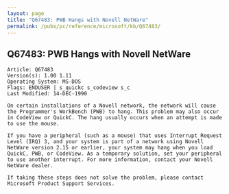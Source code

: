 ```yaml
---
layout: page
title: "Q67483: PWB Hangs with Novell NetWare"
permalink: /pubs/pc/reference/microsoft/kb/Q67483/
---
```


## Q67483: PWB Hangs with Novell NetWare

	Article: Q67483
	Version(s): 1.00 1.11
	Operating System: MS-DOS
	Flags: ENDUSER | s_quickc s_codeview s_c
	Last Modified: 14-DEC-1990
	
	On certain installations of a Novell network, the network will cause
	the Programmer's WorkBench (PWB) to hang. This problem may also occur
	in CodeView or QuickC. The hang usually occurs when an attempt is made
	to use the mouse.
	
	If you have a peripheral (such as a mouse) that uses Interrupt Request
	Level (IRQ) 3, and your system is part of a network using Novell
	NetWare version 2.15 or earlier, your system may hang when you load
	QuickC, PWB, or CodeView. As a temporary solution, set your peripheral
	to use another interrupt. For more information, contact your Novell
	NetWare dealer.
	
	If taking these steps does not solve the problem, please contact
	Microsoft Product Support Services.
